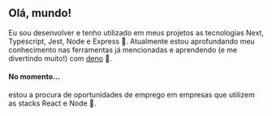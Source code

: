 <!--
**euliveiras/euliveiras** is a ✨ _special_ ✨ repository because its `README.md` (this file) appears on your GitHub profile.

Here are some ideas to get you started:

- 🔭 I’m currently working on ...
- 🌱 I’m currently learning ...
- 👯 I’m looking to collaborate on ...
- 🤔 I’m looking for help with ...
- 💬 Ask me about ...
- 📫 How to reach me: ...
- 😄 Pronouns: ...
- ⚡ Fun fact: ...
-->

## Olá, mundo! 
Eu sou desenvolver e tenho utilizado em meus projetos as tecnologias Next, Typescript, Jest, Node e Express 🚀. Atualmente estou aprofundando meu conhecimento nas ferramentas já mencionadas e aprendendo (e me divertindo muito!) com [deno](https://deno.land/) 🦕.

#### No momento...
estou a procura de oportunidades de emprego em empresas que utilizem as stacks React e Node 🔎.



